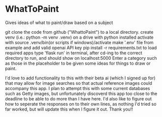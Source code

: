 # WhatToPaint
Gives ideas of what to paint/draw based on a subject

git clone the code from github ("WhattoPaint") to a local directory.
create venv (i.e.: python -m venv .venv) on a drive with python installed
activate with source .venv/bin(or scripts if windows)/activate
make '.env' file from example  and add valid openai API key
pip install -r requirements.txt to load required apps
type 'flask run' in terminal, after cd-ing to the correct directory to run, and should show on localhost:5000
Enter a category such as those in the placeholder to be given some ideas for things to draw or paint.

I'd love to add functionality to this with their beta ai (which I signed up for) that may allow for image searches so that actual reference images could accompany this app.  I plan to attempt this with some current databases such as Getty images, but unfortunately discoverd this app too close to the deadline to be able to do more than I have here.  I'd also like to figure out how to seperate the responses on to their own lines, as nothing I'd tried so far worked, but will update this when I figure it out.
Thank you!!